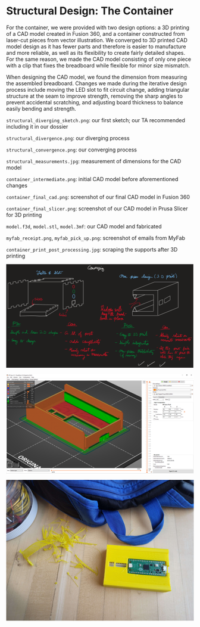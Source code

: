 # Structural Design: The Container

For the container, we were provided with two design options: a 3D printing of a CAD model created in Fusion 360, and a container constructed from laser-cut pieces from vector illustration. We converged to 3D printed CAD model design as it has fewer parts and therefore is easier to manufacture and more reliable, as well as its flexibility to create fairly detailed shapes. For the same reason, we made the CAD model consisting of only one piece with a clip that fixes the breadboard while flexible for minor size mismatch.

When designing the CAD model, we found the dimension from measuring the assembled breadboard. Changes we made during the iterative design process include moving the LED slot to fit circuit change, adding triangular structure at the seam to improve strength, removing the sharp angles to prevent accidental scratching, and adjusting board thickness to balance easily bending and strength.

`structural_diverging_sketch.png`: our first sketch; our TA recommended including it in our dossier

`structural_divergence.png`: our diverging process

`structural_convergence.png`: our converging process

`structural_measurements.jpg`: measurement of dimensions for the CAD model

`container_intermediate.png`: initial CAD model before aforementioned changes

`container_final_cad.png`: screenshot of our final CAD model in Fusion 360

`container_final_slicer.png`: screenshot of our CAD model in Prusa Slicer for 3D printing

`model.f3d`, `model.stl`, `model.3mf`: our CAD model and fabricated 

`myfab_receipt.png`, `myfab_pick_up.png`: screenshot of emails from MyFab

`container_print_post_processing.jpg`: scraping the supports after 3D printing

![](structural_convergence.png)

![](container_final_slicer.png)

![](container_print_post_processing.jpg)

